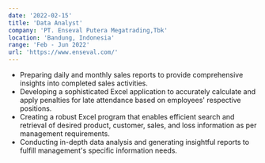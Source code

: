 ```yaml
---
date: '2022-02-15'
title: 'Data Analyst'
company: 'PT. Enseval Putera Megatrading,Tbk'
location: 'Bandung, Indonesia'
range: 'Feb - Jun 2022'
url: 'https://www.enseval.com/'
---
```


- Preparing daily and monthly sales reports to provide comprehensive insights into completed sales activities.
- Developing a sophisticated Excel application to accurately calculate and apply penalties for late attendance based on employees' respective positions.
- Creating a robust Excel program that enables efficient search and retrieval of desired product, customer, sales, and loss information as per management requirements.
- Conducting in-depth data analysis and generating insightful reports to fulfill management's specific information needs.
